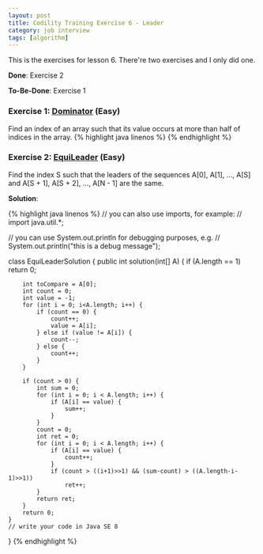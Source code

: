 ```yaml
---
layout: post
title: Codility Training Exercise 6 - Leader
category: job interview
tags: [algorithm]
---
```

This is the exercises for lesson 6. There're two exercises and I only did one. 

**Done**: Exercise 2

**To-Be-Done**: Exercise 1


### Exercise 1: [Dominator](https://codility.com/demo/take-sample-test/dominator/) (Easy)
Find an index of an array such that its value occurs at more than half of indices in the array. 
{%  highlight java linenos  %}
{% endhighlight %}

### Exercise 2: [EquiLeader](https://codility.com/demo/take-sample-test/equi_leader/) (Easy)
Find the index S such that the leaders of the sequences A[0], A[1], ..., A[S] and A[S + 1], A[S + 2], ..., A[N - 1] are the same. 

**Solution**:

{%  highlight java linenos  %}
// you can also use imports, for example:
// import java.util.*;

// you can use System.out.println for debugging purposes, e.g.
// System.out.println("this is a debug message");

class EquiLeaderSolution {
    public int solution(int[] A) {
        if (A.length == 1)
            return 0;

        int toCompare = A[0];
        int count = 0;
        int value = -1;
        for (int i = 0; i<A.length; i++) {
            if (count == 0) {
                count++;
                value = A[i];
            } else if (value != A[i]) {
                count--;
            } else {
                count++;
            }
        }

        if (count > 0) {
            int sum = 0;
            for (int i = 0; i < A.length; i++) {
                if (A[i] == value) {
                    sum++;
                }
            }
            count = 0;
            int ret = 0;
            for (int i = 0; i < A.length; i++) {
                if (A[i] == value) {
                    count++;
                }
                if (count > ((i+1)>>1) && (sum-count) > ((A.length-i-1)>>1))
                    ret++;
            }
            return ret;
        }
        return 0;
    }
    // write your code in Java SE 8
}
{% endhighlight %}


